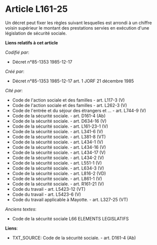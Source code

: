 # Article L161-25

Un décret peut fixer les règles suivant lesquelles est arrondi à un chiffre voisin supérieur le montant des prestations
servies en exécution d'une législation de sécurité sociale.

**Liens relatifs à cet article**

_Codifié par_:

  - Décret n°85-1353 1985-12-17

_Créé par_:

  - Décret n°85-1353 1985-12-17 art. 1 JORF 21 décembre 1985

_Cité par_:

  - Code de l'action sociale et des familles - art. L117-3 (V)
  - Code de l'action sociale et des familles - art. L262-3 (V)
  - Code de l'entrée et du séjour des étrangers et ... - art. L744-9 (V)
  - Code de la sécurité sociale. - art. D161-4 (Ab)
  - Code de la sécurité sociale. - art. D634-16 (V)
  - Code de la sécurité sociale. - art. L161-23-1 (V)
  - Code de la sécurité sociale. - art. L341-6 (V)
  - Code de la sécurité sociale. - art. L381-8 (VT)
  - Code de la sécurité sociale. - art. L434-1 (V)
  - Code de la sécurité sociale. - art. L434-16 (V)
  - Code de la sécurité sociale. - art. L434-17 (V)
  - Code de la sécurité sociale. - art. L434-2 (V)
  - Code de la sécurité sociale. - art. L551-1 (V)
  - Code de la sécurité sociale. - art. L634-3 (V)
  - Code de la sécurité sociale. - art. L816-2 (VD)
  - Code de la sécurité sociale. - art. L861-1 (V)
  - Code de la sécurité sociale. - art. R161-21 (V)
  - Code du travail - art. L5423-12 (VT)
  - Code du travail - art. L5423-6 (V)
  - Code du travail applicable à Mayotte. - art. L327-25 (VT)

_Anciens textes_:

  - Code de la sécurité sociale L66 ELEMENTS LEGISLATIFS

**Liens**:

  - TXT_SOURCE: Code de la sécurité sociale. - art. D161-4 (Ab)
